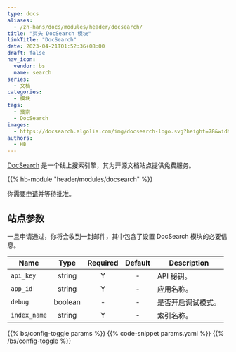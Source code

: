 ```yaml
---
type: docs
aliases:
  - /zh-hans/docs/modules/header/docsearch/
title: "页头 DocSearch 模块"
linkTitle: "DocSearch"
date: 2023-04-21T01:52:36+08:00
draft: false
nav_icon:
  vendor: bs
  name: search
series:
  - 文档
categories:
  - 模块
tags:
  - 搜索
  - DocSearch
images:
  - https://docsearch.algolia.com/img/docsearch-logo.svg?height=78&width=476
authors:
  - HB
---
```


[DocSearch](https://docsearch.algolia.com/) 是一个线上搜索引擎，其为开源文档站点提供免费服务。

<!--more-->

{{% hb-module "header/modules/docsearch" %}}

你需要[申请](https://docsearch.algolia.com/apply/)并等待批准。

## 站点参数

一旦申请通过，你将会收到一封邮件，其中包含了设置 DocSearch 模块的必要信息。

| Name         |  Type   | Required | Default | Description        |
| ------------ | :-----: | :------: | :-----: | ------------------ |
| `api_key`    | string  |    Y     |    -    | API 秘钥。         |
| `app_id`     | string  |    Y     |    -    | 应用名称。         |
| `debug`      | boolean |    -     |    -    | 是否开启调试模式。 |
| `index_name` | string  |    Y     |    -    | 索引名称。         |

{{% bs/config-toggle params %}}
{{% code-snippet params.yaml %}}
{{% /bs/config-toggle %}}

